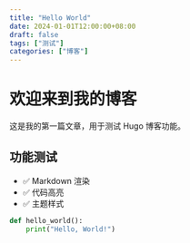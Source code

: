 ```yaml
---
title: "Hello World"
date: 2024-01-01T12:00:00+08:00
draft: false
tags: ["测试"]
categories: ["博客"]
---
```


# 欢迎来到我的博客

这是我的第一篇文章，用于测试 Hugo 博客功能。

## 功能测试

- ✅ Markdown 渲染
- ✅ 代码高亮
- ✅ 主题样式

```python
def hello_world():
    print("Hello, World!")